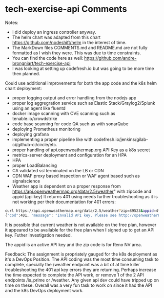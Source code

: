 # tech-exercise-api Comments

Notes:  
* I did deploy an ingress controller anyway.  
* The helm chart was adapted from this chart https://github.com/nodeshift/helm in the interest of time.
* The MarkDown files COMMENTS.md and README.md are not fully formatted as I wish they were.  This was due to time constraints.
* You can find the code here as well:  https://github.com/andre-brongniart/tech-exercise-api
* I was looking at setting up codefresh.io but was going to be more time then planned.

Could use additional improvements for both the app code and the k8s helm chart deployment:
*  proper logging output and error handling from the nodejs app
*  proper log aggregration service such as Elastic Stack/Graylog2/Splunk using an agent like fluentd
*  docker image scanning with CVE scanning such as tenable.io/crowdstrike
*  code base scanning for code QA such as with sonarQube
*  deploying Prometheus monitoring
*  deploying grafana
*  implementing a proper pipeline like with codefresh.io/jenkins/gilab-ci/github-ci/circle/etc.
*  proper handling of api.openweathermap.org API Key as a k8s secret
*  metrics-server deployment and configuration for an HPA
*  HPA
*  proper LoadBalancing
*  CA validated ssl terminated on the LB or CDN
*  CDN WAF proxy based inspection or WAF agent based such as signalscience
*  Weather app is dependent on a proper response from https://api.openweathermap.org/data/2.5/weather" with zipcode and appid (api key)  It returns 401 using needs further troubleshooting as it is not working per their documentation for 401 errors:
  ```sh
  curl https://api.openweathermap.org/data/2.5/weather?zip=89523&appid=4fd4e4733ecdfd7b2f7d46b77ee6a25a
  {"cod":401, "message": "Invalid API key. Please see http://openweathermap.org/faq#error401 for more info."}
  ```
  
  It is possible that current weather is not available on the free plan, however it appeared to be available for the free plan when I signed up to get an API key.  Futher investigation needed.

  The appid is an active API key and the zip code is for Reno NV area.

Feedback:
  The assignment is propriately gauged for the k8s deployment as it's a DevOps Position.  The API coding was the most time consuming task to complete, specially the /weather endpoint was a bit of at time killer troubleshooting the 401 api key errors they are returning.  Perhaps increase the time expected to complete the API work, or remove 1 of the 2 API endpoints /is_prime or /weather.  Any given api dev could have tripped up on time on these.  Overall was a very fun task to work on since it had the API and the k8s DevOps deployment work.  
